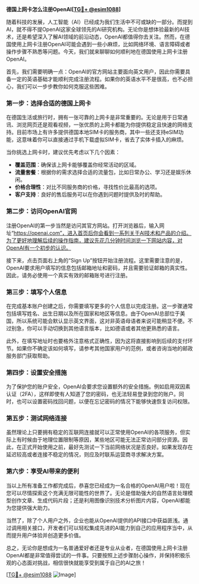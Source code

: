 **德国上网卡怎么注册OpenAI[[TG💪+ @esim1088](https://t.me/s/esim1088)]**

随着科技的发展，人工智能（AI）已经成为我们生活中不可或缺的一部分。而提到AI，就不得不提OpenAI这家全球领先的AI研究机构。无论你是想体验最新的AI技术，还是希望深入了解AI领域的前沿动态，OpenAI都值得你去关注。然而，在德国使用上网卡注册OpenAI可能会遇到一些小麻烦，比如网络环境、语言障碍或者操作步骤不熟悉等问题。今天，我们就来聊聊如何顺利地在德国使用上网卡注册OpenAI。

首先，我们需要明确一点：OpenAI的官方网站主要面向英文用户，因此你需要具备一定的英语基础才能顺利完成注册流程。如果你的英语水平不是很高，也不必担心，我们可以一步步教你如何克服这些困难。

### **第一步：选择合适的德国上网卡**

在德国生活或旅行时，拥有一张可靠的上网卡是非常重要的。无论是用于日常通讯、浏览网页还是观看视频，一张优质的上网卡都能为你提供稳定且快速的网络支持。目前市场上有许多提供德国本地SIM卡的服务商，其中一些还支持eSIM功能，这意味着你可以直接通过手机下载虚拟SIM卡，省去了实体卡插入的麻烦。

当你挑选上网卡时，建议优先考虑以下几个因素：
- **覆盖范围**：确保该上网卡能够覆盖你经常活动的区域。
- **流量套餐**：根据你的需求选择合适的流量包，比如日常办公、学习还是娱乐休闲。
- **价格合理性**：对比不同服务商的价格，寻找性价比最高的选项。
- **客户支持**：良好的售后服务可以在你遇到问题时提供及时的帮助。

### **第二步：访问OpenAI官网**

注册OpenAI的第一步当然是访问其官方网站。打开浏览器后，输入网址“https://openai.com”，进入首页后你会看到一系列关于AI技术和产品的介绍。为了更好地理解后续的操作指南，建议先花几分钟时间浏览一下网站内容，对OpenAI有一个初步的认识。

接下来，点击页面右上角的“Sign Up”按钮开始注册流程。这里需要注意的是，OpenAI要求用户填写的信息包括邮箱地址和密码，并且需要验证邮箱的真实性。因此，请务必使用一个真实有效的邮箱账号进行注册。

### **第三步：填写个人信息**

在完成基本账户创建之后，你需要填写更多的个人信息以完成注册。这一步骤通常包括填写姓名、出生日期以及所在国家和地区等信息。由于OpenAI总部位于美国，所以系统可能会默认显示英文界面，这对非英语母语者来说可能稍显不便。不过别急，你可以手动切换到其他语言版本，比如德语或者其他更熟悉的语言。

此外，在填写地址时也要格外注意格式正确性，因为这将直接影响到后续的支付环节。如果你不确定该如何填写，请参考其他国家用户的范例，或者咨询当地的邮政服务部门获取帮助。

### **第四步：设置安全措施**

为了保护您的账户安全，OpenAI会要求您设置额外的安全措施。例如启用双因素认证（2FA），这样即使有人知道了您的密码，也无法轻易登录到您的账户。同时，也可以设置密码找回问题，以便在忘记密码的情况下能够快速恢复访问权限。

### **第五步：测试网络连接**

虽然理论上只要拥有稳定的互联网连接就可以正常使用OpenAI的各项服务，但实际上有时候由于地理位置限制等原因，某些地区可能无法正常访问部分资源。因此，在正式开始使用之前，最好先测试一下当前网络状况是否良好。如果发现存在延迟较高或者连接不稳定的情况，则应及时联系运营商寻求解决方案。

### **第六步：享受AI带来的便利**

当以上所有准备工作都完成后，恭喜您已经成为一名合格的OpenAI用户啦！现在您可以尽情探索这个充满无限可能性的世界了。无论是借助强大的自然语言处理模型创作文章、生成代码片段；还是利用图像识别技术分析图片内容，OpenAI都能为您提供强大助力。

当然了，除了个人用户之外，企业也能从OpenAI提供的API接口中获益匪浅。通过调用相关接口，开发者们可以轻松集成先进的AI能力到自己的应用程序当中，从而提升用户体验并创造更多价值。

总之，无论你是想成为一名普通爱好者还是专业从业者，在德国使用上网卡注册OpenAI都是非常值得尝试的一件事。只要按照上述步骤耐心操作，并保持积极乐观的心态面对挑战，相信很快就能享受到属于自己的AI之旅！

[[TG💪+ @esim1088](https://t.me/s/esim1088) ![Image](https://i.postimg.cc/4NQfJmqS/Snipaste-2025-05-13-00-14-12.png)]